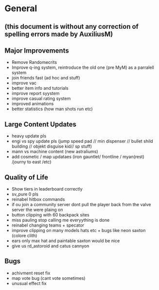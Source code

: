 # General 
## (this document is without any correction of spelling errors made by AuxiliusM)

## Major Improvements
- Remove Randomecrits
- Improve q-ing system, reintroduce the old one (pre MyM) as a parralell system
- join friends fast (ad hoc and stuff)
- improve vac
- better item info and tutorials
- improve report syystem 
- improve casual rating system
- improved animations
- better statistics (how man shots run etc)

## Large Content Updates
- heavy update pls
- engi vs spy update pls (jump speed pad // min dispenser // bullet shild building // objekt disguise kid// sp stuff)
- mann vs machine content (new astraliums)
- add cosmetic / map updataes (iron gauntlet/ frontline / myan(rest) /journy to east /etc)

## Quality of Life
- Show tiers in leaderboard correctly
- sv_pure 0 pls 
- reinabel hitbox commands
- if ou join a community server dont pull the player back from the valve server the were plaing on
- button clipping with 60 backpack sites
- miss pauling stop calling me everyything is done
- reinabel changing teams + specator
- improve clipping on many models hats etc + bugs like neon saxton (colore clith)
- ears only max hat and paintable saxton would be nice
- give us rd_astoroid and catus cannyon

## Bugs
- achivment reset fix
- map vote bug (cant vote sometimes)
- unusual effect fix
